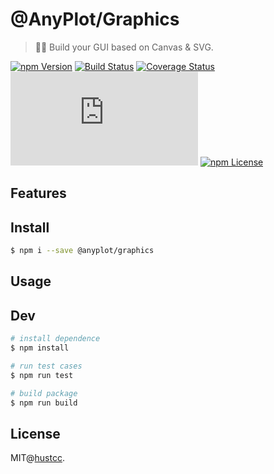 # @AnyPlot/Graphics

> 👩‍🎨‍ Build your GUI based on Canvas & SVG.

[![npm Version](https://img.shields.io/npm/v/@anyplot/graphics.svg)](https://www.npmjs.com/package/@anyplot/graphics)
[![Build Status](https://github.com/anyplot/graphics/workflows/build/badge.svg)](https://github.com/anyplot/graphics/actions)
[![Coverage Status](https://coveralls.io/repos/github/AnyPlot/Graphics/badge.svg?branch=main)](https://coveralls.io/github/AnyPlot/Graphics?branch=main)
[![gzip](http://img.badgesize.io/https://unpkg.com/@anyplot/graphics/dist/graphics.min.js?compression=gzip)](https://unpkg.com/@anyplot/graphics)
[![npm License](https://img.shields.io/npm/l/@anyplot/graphics.svg)](https://www.npmjs.com/package/@anyplot/graphics)


## Features



## Install

```bash
$ npm i --save @anyplot/graphics
```


## Usage



## Dev

```bash
# install dependence
$ npm install

# run test cases
$ npm run test

# build package
$ npm run build
```


## License

MIT@[hustcc](https://github.com/hustcc).
